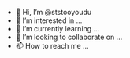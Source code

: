 - 👋 Hi, I’m @ststooyoudu
- 👀 I’m interested in ...
- 🌱 I’m currently learning ...
- 💞️ I’m looking to collaborate on ...
- 📫 How to reach me ...

<!---
ststooyoudu/ststooyoudu is a ✨ special ✨ repository because its `README.md` (this file) appears on your GitHub profile.
You can click the Preview link to take a look at your changes.
--->

